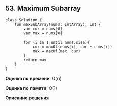 ## 53. Maximum Subarray



``` 
class Solution {
    fun maxSubArray(nums: IntArray): Int {
        var cur = nums[0]
        var max = nums[0]

        for (i in 1 until nums.size){
            cur = maxOf(nums[i], cur + nums[i])
            max = maxOf(max, cur)
        }
        return max
    }
}

```

**Оценка по времени**: O(n)


**Оценка по памяти**: O(1)


**Описание решения**
```

```

